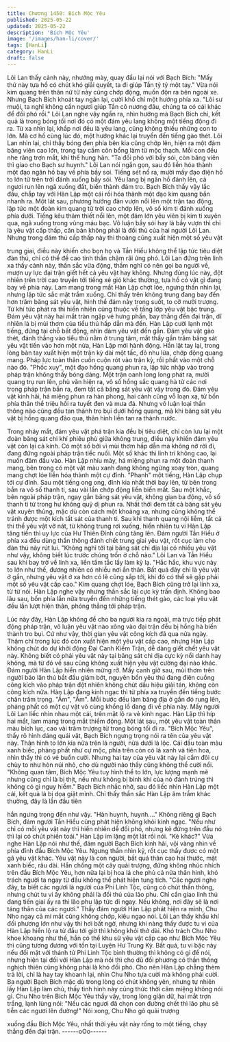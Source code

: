 ```yaml
---
title: Chương 1450: Bích Mộc Yêu
published: 2025-05-22
updated: 2025-05-22
description: 'Bích Mộc Yêu'
image: '/images/han-li/cover/'
tags: [HanLi]
category: HanLi
draft: false
---
```


Lôi Lan thấy cảnh này, nhướng mày, quay đầu lại nói với Bạch
Bích: "Mấy thứ này tựa hồ có chút khó giải quyết, ta đi giúp Tần tỷ
tỷ một tay." Vừa nói kim quang trên thân nữ tử này cũng chớp
động, muốn độn ra bên ngoài xe. Nhưng Bạch Bích khoát tay
ngăn lại, cười khổ chỉ một hướng phía xa. "Lôi sư muội, ta nghĩ
không cần ngươi giúp Tần cô nương đâu, chúng ta có cái khác để
đối phó rồi." Lôi Lan nghe vậy ngẩn ra, nhìn hướng mà Bạch Bích
chỉ, kết quả là trong bóng tối nơi đó có một đám yêu lang không
một tiếng động đi ra. Từ xa nhìn lại, khắp nơi đều là yêu lang,
cũng không thiếu những con to lớn. Mà cơ hồ cùng lúc đó, một
hướng khác lại truyền đến tiếng gào thét.
Lôi Lan nhìn lại, chỉ thấy bóng đen phía bên kia cũng chớp lên,
hiện ra một đám băng viên cao lớn, trong tay cầm côn bổng làm
từ mộc thạch. Mỗi con đều nhe răng trợn mắt, khí thế hung hãn.
"Ta đối phó với bầy sói, còn băng viên thì giao cho Bạch sư
huynh." Lôi Lan nói ngắn gọn, sau đó liền hóa thành một đạo
ngân hồ bay về phía bầy soi.
Tiếng sét nổ ra, mười mấy đạo điện hồ to lớn từ trên trời đánh
xuống bầy sói. Yêu lang bị ngân hồ đánh lên, cả ngươi run lên
ngã xuống đất, biến thành đám tro. Bạch Bích thấy vậy lắc đầu,
chắp tay với Hàn Lập một cái rồi hóa thành một đạo kim quang
bắn nhanh ra. Một lát sau, phương hướng đàn vượn nổi lên một
trận tao động, lập tức một đoàn kim quang từ trời cao chớp lên,
vô số kim ti đánh xuống phía dưới. Tiếng kêu thảm thiết nổi lên,
một đám lớn yêu viên bị kim ti xuyên qua, ngã xuống trong vũng
máu bạc.
Vô luận bầy sói hay là bầy vượn thì chỉ là yêu vật cấp thấp, căn
bản không phải là đối thủ của hai người Lôi Lan. Nhưng trong
đám thú cấp thấp này thi thoảng cũng xuất hiện một số yêu vật

trung giai, điều này khiến cho bọn họ và Tần Hiểu không thể lập
tức tiêu diệt đàn thú, chỉ có thể đề cao tinh thần chậm rãi ứng
phó.
Lôi Lan đứng trên linh xa thấy cảnh này, thần sắc vừa động, thầm
nghĩ có nên gọi ba người về, mượn uy lực đại trận giết hết cả yêu
vật hay không.
Nhưng đúng lúc này, đột nhiên trên trời cao truyền tới tiếng xé gió
khác thường, tựa hồ có vật gì đang bay về phía này. Lam mang
trong mắt Hàn Lập chợt lóe, ngưng thần nhìn lại, nhưng lập tức
sắc mặt trầm xuống. Chỉ thấy trên không trung đang bay đến hơn
trăm băng sát yêu vật, hình thể đám này trong suốt, to cỡ mười
trượng. Từ khí tức phát ra thì hiển nhiên cũng thuộc về tầng lớp
yêu vật bậc trung.
Đám yêu vật này hai mắt tràn ngập vẻ hưng phấn, bay thẳng đến
đại trận, dĩ nhiên là bị mùi thơm của tiểu thú hấp dẫn mà đến.
Hàn Lập cười lạnh một tiếng, đứng tại chỗ bất động, nhìn đám
yêu vật đến gần. Đám yêu vật gào thét, đánh thẳng vào tiểu thú
nằm ở trung tâm, mắt thấy gần trăm băng sát yêu vật tiến vào
hơn một nửa, Hàn Lập mới hành động. Hắn lật tay lại, trong lòng
bàn tay xuất hiện một trận kỳ dài một tấc, đỏ nhu lửa, chớp động
quang mang. Pháp lực toàn thân cuồn cuộn rót vào trận kỳ, rồi
phất vào một chỗ nào đó.
"Phốc xuy", một đạo hồng quang phun ra, lập tức nhập vào trong
pháp trận không thấy bóng dáng.
Một trận oanh long long phát ra, mười quang trụ run lên, phù văn
hiện ra, vô số hồng sắc quang hà từ các nơi trong pháp trận bắn
ra, đem tất cả băng sát yêu vật vây trong đó. Đám yêu vật kinh
hãi, há miệng phun ra hàn phong, hai cánh cũng vỗ loạn xạ, từ
bốn phía thân thể triệu hồi ra tuyết đen và mưa đá.
Nhưng vô luận loại thần thông nào cũng đều tan thành tro bụi
dưới hồng quang, mà khi băng sát yêu vật bị hồng quang đảo
qua, thân hình liền tan ra thành nước.

Trong nháy mắt, đám yêu vật phá trận kia đều bị tiêu diệt, chỉ còn
lưu lại một đoàn băng sát chi khí phiêu phù giữa không trung,
điều này khiến đám yêu vật còn lại cả kinh.
Có một số bởi vì mùi thơm hấp dẫn mà không nỡ rời đi, đang
đứng ngoài pháp trận tiếc nuối. Một số khác thì linh trí không cao,
lại muốn đâm đầu vào. Hàn Lập nhíu mày, há miệng phun ra một
đoàn thanh mang, bên trong có một vật màu xanh đang không
ngừng xoay tròn, quang mang chợt lóe liền hóa thành một cự
đỉnh.
"Phanh" một tiếng, Hàn Lập chụp tới cự đỉnh.
Sau một tiếng ong ong, đỉnh kia nhất thời bay lên, từ bên trong
bắn ra vô số thanh ti, sau vài lần chớp động liền biến mất.
Sau một khắc, bên ngoài pháp trận, ngay gần băng sát yêu vật,
không gian ba động, vô số thanh ti từ trong hư không quỷ dị phun
ra.
Nhất thời đem tất cả băng sát yêu vật xuyên thủng, mặc dù còn
cách một khoảng xa, nhưng cũng không thể tránh được một kích
tất sát của thanh ti. Sau khi thanh quang nội liễm, tất cả thi thể
yêu vật vỡ nát, từ không trung rơi xuống, hiển nhiên tu vi Hàn Lập
tăng tiến thì uy lực của Hư Thiên Đỉnh cũng tăng lên.
Đám người Tần Hiểu ở phía xa đều dùng thần thông đánh chết
trung giai yêu vật, rốt cục làm cho đàn thú này rút lui. "Không nghĩ
tới tại băng sát chi địa lại có nhiều yêu vật như vậy, không biết lúc
trước chúng trốn ở chỗ nào." Lôi Lan và Tần Hiểu sau khi bay trở
về linh xa, liền tấm tắc lấy làm kỳ lạ.
"Hắc hắc, khu vực này to lớn như thế, đương nhiên có nhiều nơi
ẩn thân. Bất quá đây chỉ là yêu vật ở gần, nhưng yêu vật ở xa hơn
có lẽ cũng sắp tới, khi đó có thể sẽ gặp phải một số yêu vật cấp
cao." Kim quang chợt lóe, Bạch Bích cũng trở lại linh xa, từ từ nói.
Hàn Lập nghe vậy nhưng thần sắc lại cực kỳ trấn định. Không
bao lâu sau, bốn phía lần nữa truyền đến những tiếng thét gào,
các loại yêu vật đều lần lượt hiện thân, phóng thẳng tới pháp trận.

Lúc này đây, Hàn Lập không để cho ba người kia ra ngoài, mà
trực tiếp phát động pháp trận, vô luận yêu vật nào xông vào đại
trận đều bị hồng hà biến thành tro bụi.
Cứ như vậy, thời gian yêu vật công kích đã qua nửa ngày.
Thậm chí trong lúc đó còn xuất hiện một yêu vật cấp cao, nhưng
Hàn Lập không chút do dự khởi động Đại Canh Kiếm Trận, dễ
dàng giết chết yêu vật này.
Không biết có phải yêu vật này tại băng sát chi địa cực kỳ nổi
danh hay không, mà từ đó về sau cũng không xuất hiện yêu vật
cường đại nào khác. Đám người Hàn Lập hiển nhiên mừng rỡ.
Mấy canh giờ sau, mùi thơm trên người báo lân thú bắt đầu giảm
bớt, nguyên bổn yêu thú đang điên cuồng công kích vào pháp
trận đột nhiên không chút dấu hiệu giải tán, không còn công kích
nữa. Hàn Lập đang kinh ngạc thì từ phía xa truyền đến tiếng
bước chân trầm trọng. "Ầm", "Ầm".
Mỗi bước đều làm băng địa ở gần đó rung lên, phảng phất có một
cự vật vô cùng khổng lồ đang đi về phía này. Mấy người Lôi Lan
liếc nhìn nhau một cái, trên mặt lộ ra vẻ kinh ngạc. Hàn Lập thì
híp hai mắt, lam mang trong mắt thiểm động.
Một lát sau, một yêu vật toàn thân màu bích lục, cao vài trăm
trượng từ trong bóng tối đi ra. "Bích Mộc Yêu", thấy rõ hình dáng
quái vật, Bạch Bích ngưng trọng nói ra tên của yêu vật này.
Thân hình to lớn kia nửa trên là người, nửa dưới là lộc. Cái đầu
toàn màu xanh biếc, phảng phất như cự mộc, phía trên còn có lá
xanh và tiên hoa, nhìn thấy thì có vẻ buồn cười. Nhưng hai tay
của yêu vật này lại cầm đôi cự chùy to như hòn núi nhỏ, cho dù
người nào thấy cũng không thể cười nổi.
"Không quan tâm, Bích Mộc Yêu tuy hình thể to lớn, lực lượng
mạnh mẽ nhưng cũng chỉ là bị thịt, nếu như không bị binh khí của
nó đánh trúng thì không có gì nguy hiểm." Bạch Bích nhắc nhở,
sau đó liếc nhìn Hàn Lập một cái, kết quả là bị dọa giật mình. Chỉ
thấy thần sắc Hàn Lập âm trầm khác thường, đây là lần đầu tiên

hắn ngưng trọng đến như vậy. "Hàn huynh, huynh…." Không
riêng gì Bạch Bích, đám người Tần Hiểu cũng phát hiện không
khỏi kinh ngạc. "Nếu như chỉ có mỗi yêu vật này thì hiển nhiên dễ
đối phó, nhưng kẻ đứng trên đầu nó thì lại có chút phiền toái."
Hàn Lập im lặng một lát rồi nói. "Kẻ khác?" Vừa nghe Hàn Lập nói
như thế, đám người Bạch Bích kinh hãi, vội vàng nhìn về phía
đỉnh đầu Bích Mộc Yêu.
Ngưng thần nhìn kỹ, rốt cục thấy được có một gã yêu vật khác.
Yêu vật này là con người, bất quá thân cao hai thước, mặt xanh
biếc, râu dài. Hắn chống một cây quải trượng, đứng không nhúc
nhích trên đầu Bích Mộc Yêu, hơn nữa lại bị hoa lá che phủ cả
nửa thân hình, khó trách người ta ngay từ đầu không thể phát
hiện tung tích.
"Các ngươi nghe đây, ta biết các ngươi là người của Phi Linh Tộc,
cũng có chút thần thông, nhưng chút tu vi ấy không phải là đối thủ
của lão phu. Chỉ cần giao linh thú đang tiến giai ấy ra thì lão phu
lập tức đi ngay. Nếu không, nơi đây sẽ là nơi táng thân của các
ngươi." Thấy đám người Hàn Lập phát hiện ra mình, Chu Nho
ngay cả mí mắt cũng không chớp, kiêu ngạo nói.
Lôi Lan thấy khẩu khí đối phương lớn như vậy thì hơi bất ngờ,
nhưng khi nàng thấy được tu vi của Hàn Lập hiển lộ ra từ đầu tới
giờ thì không khỏi thở dài.
Khó trách Chu Nho khoe khoang như thế, hắn có thể khu sử yêu
vật cấp cao như Bích Mộc Yêu thì cũng tương đương với tồn tại
Luyện Hư Trung Kỳ. Bất quá, tu vi bậc này nếu đối mặt với thánh
tử Phi Linh Tộc bình thường thì không có gì để nói, nhưng hiện tại
đối với Hàn Lập mà nói thì cho dù đối phương có thần thông
nghịch thiên cũng không phải là khó đối phó. Cho nên Hàn Lập
chẳng thèm trả lời, chỉ là hay tay khoanh lại, nhìn Chu Nho tựa
cười mà không phải cười. Ba người Bạch Bích mặc dù trong lòng
có chút không yên, nhưng tự nhiên lấy Hàn Lập làm chủ, thấy tình
hình này cũng thức thời câm miệng không nói gì. Chu Nho trên
Bích Mộc Yêu thấy vậy, trong lòng giận dữ, hai mắt trợn trắng,
lạnh lùng nói: "Nếu các ngươi đã chọn con đường chết thì lão phu
sẽ tiễn các ngươi lên đường!" Nói xong, Chu Nho gõ quải trượng

xuống đầu Bích Mộc Yêu, nhất thời yêu vật này rống to một tiếng,
chạy thẳng đến đại trận.
------oOo------
